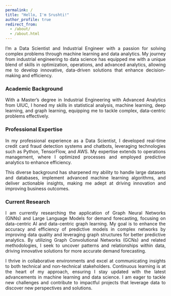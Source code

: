 ```yaml
---
permalink: /
title: "Hello, I'm Srushti!"
author_profile: true
redirect_from: 
  - /about/
  - /about.html
---
```



<p align="justify">
I’m a Data Scientist and Industrial Engineer with a passion for solving complex problems through machine learning and data analytics. My journey from industrial engineering to data science has equipped me with a unique blend of skills in optimization, operations, and advanced analytics, allowing me to develop innovative, data-driven solutions that enhance decision-making and efficiency.
</p>

### **Academic Background**
<p align="justify">
With a Master’s degree in Industrial Engineering with Advanced Analytics from UIUC, I honed my skills in statistical analysis, machine learning, deep learning, and graph learning, equipping me to tackle complex, data-centric problems effectively.
</p>

### **Professional Expertise**
<p align="justify">
In my professional experience as a Data Scientist, I developed real-time credit card fraud detection systems and chatbots, leveraging technologies such as Python, TensorFlow, and AWS. My expertise extends to operations management, where I optimized processes and employed predictive analytics to enhance efficiency.
</p>

<p align="justify">
This diverse background has sharpened my ability to handle large datasets and databases, implement advanced machine learning algorithms, and deliver actionable insights, making me adept at driving innovation and improving business outcomes.
</p>

### **Current Research**
<p align="justify">
I am currently researching the application of Graph Neural Networks (GNNs) and Large Language Models for demand forecasting, focusing on data-centric AI and data-centric graph learning. My goal is to enhance the accuracy and efficiency of predictive models in complex networks by improving data quality and leveraging graph structures for better predictive analytics. By utilizing Graph Convolutional Networks (GCNs) and related methodologies, I seek to uncover patterns and relationships within data, driving innovative solutions for more accurate demand forecasting.
</p>

<p align="justify">
I thrive in collaborative environments and excel at communicating insights to both technical and non-technical stakeholders. Continuous learning is at the heart of my approach, ensuring I stay updated with the latest advancements in machine learning and data science. I am eager to tackle new challenges and contribute to impactful projects that leverage data to discover new perspectives and solutions.
</p>


